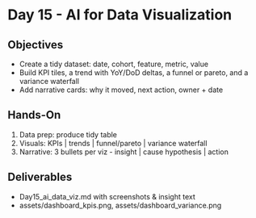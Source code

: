 # Day 15 - AI for Data Visualization

## Objectives
- Create a tidy dataset: date, cohort, feature, metric, value
- Build KPI tiles, a trend with YoY/DoD deltas, a funnel or pareto, and a variance waterfall
- Add narrative cards: why it moved, next action, owner + date

## Hands-On
1. Data prep: produce tidy table
2. Visuals: KPIs | trends | funnel/pareto | variance waterfall
3. Narrative: 3 bullets per viz - insight | cause hypothesis | action

## Deliverables
- Day15_ai_data_viz.md with screenshots & insight text
- assets/dashboard_kpis.png, assets/dashboard_variance.png
